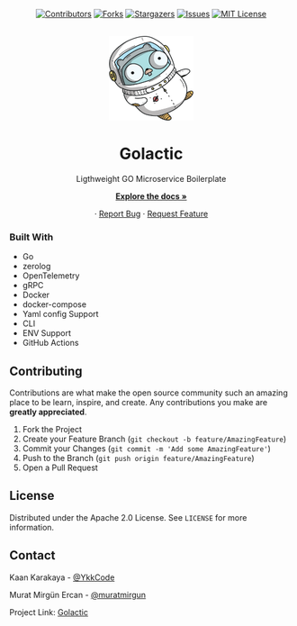 <div style="text-align: center;">

[![Contributors][contributors-shield]][contributors-url]
[![Forks][forks-shield]][forks-url]
[![Stargazers][stars-shield]][stars-url]
[![Issues][issues-shield]][issues-url]
[![MIT License][license-shield]][license-url]


<!-- PROJECT LOGO -->
<br />

<a href="https://github.com/TheYkk/golactic">
    <img src="https://raw.githubusercontent.com/TheYkk/golactic/main/img/logo.png" alt="Logo" width="150" height="150">
</a>

# Golactic


Ligthweight GO Microservice Boilerplate

[**Explore the docs »**](https://github.com/TheYkk/golactic)


· [Report Bug](https://github.com/TheYkk/golactic/issues) · [Request Feature](https://github.com/TheYkk/golactic/issues)

</div>

### Built With

* Go
* zerolog
* OpenTelemetry
* gRPC
* Docker
* docker-compose
* Yaml config Support
* CLI 
* ENV Support
* GitHub Actions

<!-- CONTRIBUTING -->
## Contributing

Contributions are what make the open source community such an amazing place to be learn, inspire, and create. Any contributions you make are **greatly appreciated**.

1. Fork the Project
2. Create your Feature Branch (`git checkout -b feature/AmazingFeature`)
3. Commit your Changes (`git commit -m 'Add some AmazingFeature'`)
4. Push to the Branch (`git push origin feature/AmazingFeature`)
5. Open a Pull Request

<!-- LICENSE -->
## License

Distributed under the Apache 2.0 License. See `LICENSE` for more information.


<!-- CONTACT -->
## Contact

Kaan Karakaya - [@YkkCode](https://twitter.com/YkkCode)

Murat Mirgün Ercan - [@muratmirgun](https://twitter.com/muratmirgun)

Project Link: [Golactic](https://github.com/TheYkk/golactic)


<!-- MARKDOWN LINKS & IMAGES -->
<!-- https://www.markdownguide.org/basic-syntax/#reference-style-links -->
[contributors-shield]: https://img.shields.io/github/contributors/TheYkk/golactic.svg?style=for-the-badge
[contributors-url]: https://github.com/TheYkk/golactic/graphs/contributors
[forks-shield]: https://img.shields.io/github/forks/TheYkk/golactic.svg?style=for-the-badge
[forks-url]: https://github.com/TheYkk/golactic/network/members
[stars-shield]: https://img.shields.io/github/stars/TheYkk/golactic.svg?style=for-the-badge
[stars-url]: https://github.com/TheYkk/golactic/stargazers
[issues-shield]: https://img.shields.io/github/issues/TheYkk/golactic.svg?style=for-the-badge
[issues-url]: https://github.com/TheYkk/golactic/issues
[license-shield]: https://img.shields.io/github/license/TheYkk/golactic.svg?style=for-the-badge
[license-url]: https://github.com/TheYkk/golactic/blob/master/LICENSE
